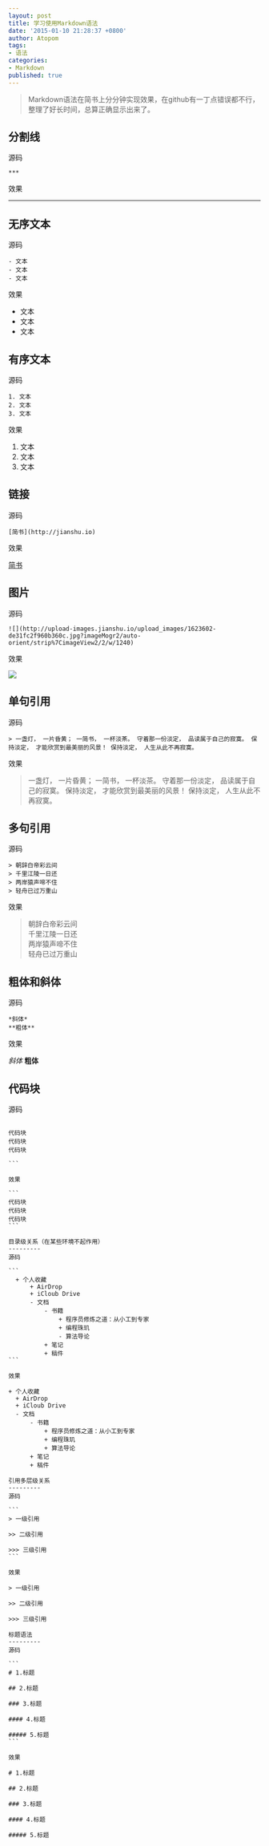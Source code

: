 ```yaml
---
layout: post
title: 学习使用Markdown语法
date: '2015-01-10 21:28:37 +0800'
author: Atopom
tags:
- 语法
categories:
- Markdown
published: true
---
```


> Markdown语法在简书上分分钟实现效果，在github有一丁点错误都不行，整理了好长时间，总算正确显示出来了。  

分割线
---------
源码  

```
***
```

效果  

***

无序文本
---------
源码  

```
- 文本
- 文本
- 文本
```

效果  

- 文本
- 文本
- 文本

有序文本
---------
源码  

```
1. 文本
2. 文本
3. 文本
```

效果  

1. 文本
2. 文本
3. 文本

链接
---------
源码  

```
[简书](http://jianshu.io)
```

效果  

[简书](http://jianshu.io)

图片
---------
源码  

```
![](http://upload-images.jianshu.io/upload_images/1623602-de31fc2f960b360c.jpg?imageMogr2/auto-orient/strip%7CimageView2/2/w/1240)
```

效果  

![](http://upload-images.jianshu.io/upload_images/1623602-de31fc2f960b360c.jpg?imageMogr2/auto-orient/strip%7CimageView2/2/w/1240)

单句引用
---------
源码  

```
> 一盏灯， 一片昏黄； 一简书， 一杯淡茶。 守着那一份淡定， 品读属于自己的寂寞。 保持淡定， 才能欣赏到最美丽的风景！ 保持淡定， 人生从此不再寂寞。
```

效果  

> 一盏灯， 一片昏黄； 一简书， 一杯淡茶。 守着那一份淡定， 品读属于自己的寂寞。 保持淡定， 才能欣赏到最美丽的风景！ 保持淡定， 人生从此不再寂寞。

多句引用
---------
源码  

```
> 朝辞白帝彩云间  
> 千里江陵一日还  
> 两岸猿声啼不住  
> 轻舟已过万重山
```

效果  
> 朝辞白帝彩云间  
> 千里江陵一日还  
> 两岸猿声啼不住  
> 轻舟已过万重山  

粗体和斜体
---------
源码  

```
*斜体*
**粗体**
```

效果  

*斜体*
**粗体**

代码块
---------
源码  

```
  ``````
    代码块
    代码块
    代码块
  ``````
```

效果  

```
  代码块
  代码块
  代码块
```

目录级关系（在某些环境不起作用）
---------
源码  

```
    + 个人收藏
        + AirDrop
        + iCloub Drive
        - 文档
            - 书籍
                + 程序员修炼之道：从小工到专家
                + 编程珠玑
                - 算法导论
            + 笔记
            + 稿件
```

效果  

+ 个人收藏
    + AirDrop
    + iCloub Drive
    - 文档
        - 书籍
            + 程序员修炼之道：从小工到专家
            + 编程珠玑
            + 算法导论
        + 笔记
        + 稿件

引用多层级关系
---------
源码  

```
> 一级引用

>> 二级引用

>>> 三级引用
```

效果  

> 一级引用

>> 二级引用

>>> 三级引用

标题语法
---------
源码  

```
# 1.标题

## 2.标题

### 3.标题

#### 4.标题

##### 5.标题
```

效果  

# 1.标题

## 2.标题

### 3.标题

#### 4.标题

##### 5.标题
